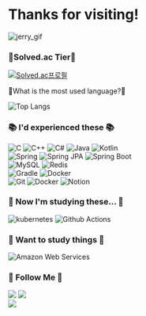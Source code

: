 # Thanks for visiting!

![jerry_gif](https://github.com/SalkCoding/SalkCoding/assets/27879670/e8c27b40-f268-4c41-bac1-4a38f999a34b)


### <g-emoji class="g-emoji" alias="medal_sports" fallback-src="https://github.githubassets.com/images/icons/emoji/unicode/1f3c5.png">🏅</g-emoji>Solved.ac Tier🏅

    
[![Solved.ac프로필](http://mazassumnida.wtf/api/generate_badge?boj=salk1104)](https://solved.ac/salk1104)

🤔What is the most used language?🤔

![Top Langs](https://github-readme-stats-unexpired.vercel.app/api/top-langs/?username=SalkCoding&layout=compact&theme=tokyonight) 

### 📚 I'd experienced these 📚
![C](https://img.shields.io/badge/c-00599C.svg?style=for-the-badge&logo=C&logoColor=white) ![C++](https://img.shields.io/badge/C++-00599C.svg?style=for-the-badge&logo=C%2B%2B&logoColor=white) ![C#](https://img.shields.io/badge/C%23-239120.svg?style=for-the-badge&logo=&logoColor=white) ![Java](https://img.shields.io/badge/java-ED8B00.svg?style=for-the-badge&logo=java&logoColor=white) ![Kotlin](https://img.shields.io/badge/kotlin-7F52FF.svg?style=for-the-badge&logo=kotlin&logoColor=white)  
![Spring](https://img.shields.io/badge/spring-6DB33F.svg?style=for-the-badge&logo=spring&logoColor=white) ![Spring JPA](https://img.shields.io/badge/spring%20jpa-6DB33F.svg?style=for-the-badge&logo=spring&logoColor=white) ![Spring Boot](https://img.shields.io/badge/spring%20boot-6DB33F.svg?style=for-the-badge&logo=springboot&logoColor=white)  
![MySQL](https://img.shields.io/badge/mysql-4479A1?style=for-the-badge&logo=mysql&logoColor=white) ![Redis](https://img.shields.io/badge/redis-FF4438?style=for-the-badge&logo=redis&logoColor=white)  
![Gradle](https://img.shields.io/badge/gradle-02303A?style=for-the-badge&logo=gradle&logoColor=white) ![Docker](https://img.shields.io/badge/docker-2496ED?style=for-the-badge&logo=docker&logoColor=white)  
![Git](https://img.shields.io/badge/git-F05032?style=for-the-badge&logo=git&logoColor=white) ![Docker](https://img.shields.io/badge/github-181717?style=for-the-badge&logo=github&logoColor=white) ![Notion](https://img.shields.io/badge/notion-000000?style=for-the-badge&logo=notion&logoColor=white)

### 📖 Now I'm studying these... 📖
![kubernetes](https://img.shields.io/badge/kubernetes-326CE5.svg?style=for-the-badge&logo=kubernetes&logoColor=white) ![Github Actions](https://img.shields.io/badge/github%20actions-2671E5.svg?style=for-the-badge&logo=githubactions&logoColor=white)

### 📜 Want to study things 📜
![Amazon Web Services](https://img.shields.io/badge/aws-232F3E.svg?style=for-the-badge&logo=amazonwebservices&logoColor=white)


### 🌈 Follow Me 🌈
[![](https://img.shields.io/badge/Website-808080)](https://salkcoding.github.io) [![](https://img.shields.io/badge/Gmail-d14836?style=flat-square&logo=Gmail&logoColor=white&link=josangbeom1104@gmail.com)](mailto:josangbeom1104@gmail.com)  
[![](https://hits.seeyoufarm.com/api/count/incr/badge.svg?url=https%3A%2F%2Fgithub.com%2Fhyeinisfree&count_bg=%2341B883&title_bg=%23CDC2C2&icon=github.svg&icon_color=%23E7E7E7&title=hits&edge_flat=false)](https://hits.seeyoufarm.com) 
